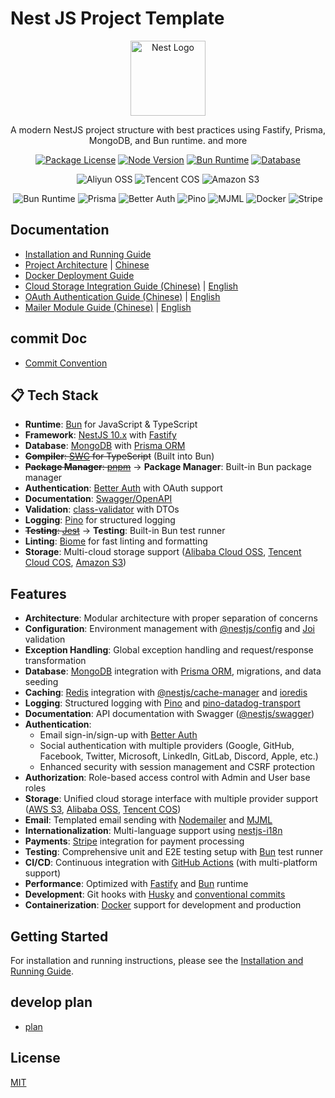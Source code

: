 # Nest JS Project Template

<p align="center">
  <a href="https://nestjs.com/" target="blank"><img src="https://nestjs.com/img/logo-small.svg" width="120" alt="Nest Logo" /></a>
</p>

<p align="center">A modern NestJS project structure with best practices using Fastify, Prisma, MongoDB, and Bun runtime. and more</p>

<p align="center">
  <a href="https://github.com/nestjs/nest" target="_blank"><img src="https://img.shields.io/github/license/nestjs/nest.svg" alt="Package License" /></a>
  <a href="https://github.com/lifefloating/nestjs-project-template/tree/node-main" target="_blank"><img src="https://img.shields.io/badge/node-%3E%3D%2020.0.0%20-green.svg" alt="Node Version" /></a>
  <a href="https://bun.sh/" target="_blank"><img src="https://img.shields.io/badge/bun-%3E%3D%201.0.0-FFC0CB?style=flat&logo=bun&logoColor=white" alt="Bun Runtime" /></a>
  <a href="https://www.mongodb.com/" target="_blank"><img src="https://img.shields.io/badge/database-MongoDB-green.svg" alt="Database" /></a>
</p>

<p align="center">
  <img src="https://img.shields.io/badge/Aliyun-OSS-FF6A00?style=flat-square&logo=alibabacloud&logoColor=white" alt="Aliyun OSS" />
  <img src="https://img.shields.io/badge/Tencent-COS-3399FF?style=flat-square&logo=tencentqq&logoColor=white" alt="Tencent COS" />
  <img src="https://img.shields.io/badge/Amazon-S3-FF9900?style=flat-square&logo=amazons3&logoColor=white" alt="Amazon S3" />
</p>

<p align="center">
  <img src="https://img.shields.io/badge/Bun-Runtime-FFC0CB?style=flat-square&logo=bun&logoColor=white" alt="Bun Runtime" />
  <img src="https://img.shields.io/badge/Prisma-3982CE?style=flat-square&logo=prisma&logoColor=white" alt="Prisma" />
  <img src="https://img.shields.io/badge/Better--Auth-6366F1?style=flat-square&logo=data:image/svg+xml;base64,PHN2ZyB4bWxucz0iaHR0cDovL3d3dy53My5vcmcvMjAwMC9zdmciIHdpZHRoPSIyNCIgaGVpZ2h0PSIyNCIgdmlld0JveD0iMCAwIDI0IDI0IiBmaWxsPSJub25lIiBzdHJva2U9IiNmZmZmZmYiIHN0cm9rZS13aWR0aD0iMiIgc3Ryb2tlLWxpbmVjYXA9InJvdW5kIiBzdHJva2UtbGluZWpvaW49InJvdW5kIj48cmVjdCB4PSIzIiB5PSIxMSIgd2lkdGg9IjE4IiBoZWlnaHQ9IjExIiByeD0iMiIgcnk9IjIiPjwvcmVjdD48cGF0aCBkPSJNNyA5VjdhNiA2IDAgMCAxIDEyIDBWOSI+PC9wYXRoPjwvc3ZnPg==&logoColor=white" alt="Better Auth" />
  <img src="https://img.shields.io/badge/Pino-Logger-11C877?style=flat-square&logo=pino&logoColor=white" alt="Pino" />
  <img src="https://img.shields.io/badge/MJML-Email-EB5757?style=flat-square&logo=mail.ru&logoColor=white" alt="MJML" />
  <img src="https://img.shields.io/badge/Docker-Containers-2496ED?style=flat-square&logo=docker&logoColor=white" alt="Docker" />
  <img src="https://img.shields.io/badge/Stripe-Payments-008CDD?style=flat-square&logo=stripe&logoColor=white" alt="Stripe" />
</p>

## Documentation

- [Installation and Running Guide](./docs/install&run.md)
- [Project Architecture](./docs/architecture.md) | [Chinese](./docs/architecture-zh.md)
- [Docker Deployment Guide](./docs/docker-deployment.md)
- [Cloud Storage Integration Guide (Chinese)](./docs/storage-guide.md) | [English](./docs/storage-guide-en.md)
- [OAuth Authentication Guide (Chinese)](./docs/oauth-guide.md) | [English](./docs/oauth-guide-en.md)
- [Mailer Module Guide (Chinese)](./docs/mailer.md) |  [English](./docs/mailer-en.md)

## commit Doc

- [Commit Convention](./COMMIT_CONVENTION.md)

## 📋 Tech Stack

- **Runtime**: [Bun](https://bun.sh/) for JavaScript & TypeScript
- **Framework**: [NestJS 10.x](https://nestjs.com/) with [Fastify](https://www.fastify.io/)
- **Database**: [MongoDB](https://www.mongodb.com/) with [Prisma ORM](https://www.prisma.io/)
- ~~**Compiler**: [SWC](https://swc.rs/) for TypeScript~~ (Built into Bun)
- ~~**Package Manager**: [pnpm](https://pnpm.io/)~~ → **Package Manager**: Built-in Bun package manager
- **Authentication**: [Better Auth](https://github.com/better-auth/better-auth) with OAuth support
- **Documentation**: [Swagger/OpenAPI](https://swagger.io/)
- **Validation**: [class-validator](https://github.com/typestack/class-validator) with DTOs
- **Logging**: [Pino](https://getpino.io/) for structured logging
- ~~**Testing**: [Jest](https://jestjs.io/)~~ → **Testing**: Built-in Bun test runner
- **Linting**: [Biome](https://biomejs.dev/) for fast linting and formatting
- **Storage**: Multi-cloud storage support ([Alibaba Cloud OSS](https://www.alibabacloud.com/product/object-storage-service), [Tencent Cloud COS](https://www.tencentcloud.com/products/cos), [Amazon S3](https://aws.amazon.com/s3/))

## Features

- **Architecture**: Modular architecture with proper separation of concerns
- **Configuration**: Environment management with [@nestjs/config](https://docs.nestjs.com/techniques/configuration) and [Joi](https://joi.dev/) validation
- **Exception Handling**: Global exception handling and request/response transformation
- **Database**: [MongoDB](https://www.mongodb.com/) integration with [Prisma ORM](https://www.prisma.io/), migrations, and data seeding
- **Caching**: [Redis](https://redis.io/) integration with [@nestjs/cache-manager](https://docs.nestjs.com/techniques/caching) and [ioredis](https://github.com/redis/ioredis)
- **Logging**: Structured logging with [Pino](https://getpino.io/) and [pino-datadog-transport](https://github.com/wdalmut/pino-datadog)
- **Documentation**: API documentation with Swagger ([@nestjs/swagger](https://docs.nestjs.com/openapi/introduction))
- **Authentication**:
  - Email sign-in/sign-up with [Better Auth](https://github.com/better-auth/better-auth)
  - Social authentication with multiple providers (Google, GitHub, Facebook, Twitter, Microsoft, LinkedIn, GitLab, Discord, Apple, etc.)
  - Enhanced security with session management and CSRF protection
- **Authorization**: Role-based access control with Admin and User base roles
- **Storage**: Unified cloud storage interface with multiple provider support ([AWS S3](https://aws.amazon.com/s3/), [Alibaba OSS](https://www.alibabacloud.com/product/object-storage-service), [Tencent COS](https://www.tencentcloud.com/products/cos))
- **Email**: Templated email sending with [Nodemailer](https://nodemailer.com/) and [MJML](https://mjml.io/)
- **Internationalization**: Multi-language support using [nestjs-i18n](https://nestjs-i18n.com/)
- **Payments**: [Stripe](https://stripe.com/) integration for payment processing
- **Testing**: Comprehensive unit and E2E testing setup with [Bun](https://bun.sh/docs/cli/test) test runner
- **CI/CD**: Continuous integration with [GitHub Actions](https://github.com/features/actions) (with multi-platform support)
- **Performance**: Optimized with [Fastify](https://www.fastify.io/) and [Bun](https://bun.sh/) runtime
- **Development**: Git hooks with [Husky](https://typicode.github.io/husky/) and [conventional commits](./COMMIT_CONVENTION.md)
- **Containerization**: [Docker](https://www.docker.com/) support for development and production

## Getting Started

For installation and running instructions, please see the [Installation and Running Guide](./docs/install&run.md).

## develop plan

- [plan](https://github.com/lifefloating/nestjs-project-template/discussions/11)

## License

[MIT](LICENSE)
